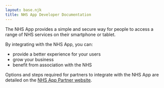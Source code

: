 ```yaml
---
layout: base.njk
title: NHS App Developer Documentation
---
```


The NHS App provides a simple and secure way for people to access a range of NHS services on their smartphone or tablet.

By integrating with the NHS App, you can:

* provide a better experience for your users
* grow your business
* benefit from association with the NHS

Options and steps required for partners to integrate with the NHS App are detailed on the [NHS App Partner website](https://digital.nhs.uk/services/nhs-app/partners-and-developers).